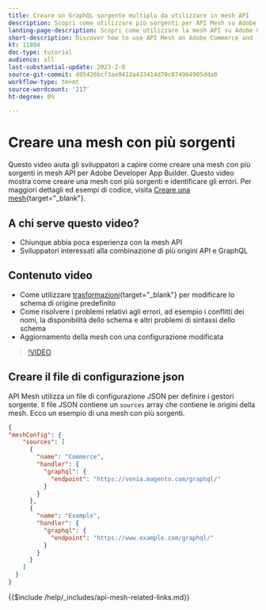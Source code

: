 ```yaml
---
title: Creare un GraphQL sorgente multiplo da utilizzare in mesh API
description: Scopri come utilizzare più sorgenti per API Mesh su Adobe Commerce e [!DNL Adobe App Builder]. Scopri alcuni errori comuni e come risolverli.
landing-page-description: Scopri come utilizzare la mesh API su Adobe Commerce e [!DNL Adobe App Builder]. Scopri come creare una mesh con più sorgenti e come risolvere alcuni errori comuni.
short-description: Discover how to use API Mesh on Adobe Commerce and [!DNL Adobe App Builder]. Learn about creating a mesh that has multiple sources and how to resolve some common errors.
kt: 11804
doc-type: tutorial
audience: all
last-substantial-update: 2023-2-8
source-git-commit: d85426bcf3ae0412a433414d70c874964905dda0
workflow-type: tm+mt
source-wordcount: '217'
ht-degree: 0%

---
```


# Creare una mesh con più sorgenti

Questo video aiuta gli sviluppatori a capire come creare una mesh con più sorgenti in mesh API per Adobe Developer App Builder. Questo video mostra come creare una mesh con più sorgenti e identificare gli errori. Per maggiori dettagli ed esempi di codice, visita [Creare una mesh](https://developer.adobe.com/graphql-mesh-gateway/gateway/create-mesh/#create-a-mesh-1){target="_blank"}.

## A chi serve questo video?

* Chiunque abbia poca esperienza con la mesh API
* Sviluppatori interessati alla combinazione di più origini API e GraphQL

## Contenuto video

* Come utilizzare [trasformazioni](https://developer.adobe.com/graphql-mesh-gateway/gateway/transforms/){target="_blank"} per modificare lo schema di origine predefinito
* Come risolvere i problemi relativi agli errori, ad esempio i conflitti dei nomi, la disponibilità dello schema e altri problemi di sintassi dello schema
* Aggiornamento della mesh con una configurazione modificata

>[!VIDEO](https://video.tv.adobe.com/v/3414125?quality=12&learn=on)

## Creare il file di configurazione json

API Mesh utilizza un file di configurazione JSON per definire i gestori sorgente. Il file JSON contiene un `sources` array che contiene le origini della mesh. Ecco un esempio di una mesh con più sorgenti.

```json
{
"meshConfig": {
    "sources": [
      {
        "name": "Commerce",
        "handler": {
          "graphql": {
            "endpoint": "https://venia.magento.com/graphql/"
          }
        }
      },
      {
        "name": "Example",
        "handler": {
          "graphql": {
            "endpoint": "https://www.example.com/graphql/"
          }
        }
      }
    ]
  }
}
```

{{$include /help/_includes/api-mesh-related-links.md}}
